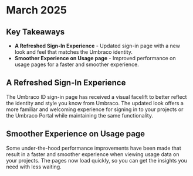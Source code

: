# March 2025

## Key Takeaways

* **A Refreshed Sign-In Experience** - Updated sign-in page with a new look and feel that matches the Umbraco identity.
* **Smoother Experience on Usage page** - Improved performance on usage pages for a faster and smoother experience.

## A Refreshed Sign-In Experience

The Umbraco ID sign-in page has received a visual facelift to better reflect the identity and style you know from Umbraco. The updated look offers a more familiar and welcoming experience for signing in to your projects or the Umbraco Portal while maintaining the same functionality.

## Smoother Experience on Usage page

Some under-the-hood performance improvements have been made that result in a faster and smoother experience when viewing usage data on your projects. The pages now load quickly, so you can get the insights you need with less waiting.
